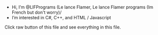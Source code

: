 - Hi, I’m @LlFPrograms (Le lance Flamer, Le lance Flamer programs (Im French but don't worry)/
- I’m interested in C#, C++, and HTML / Javascript





Click raw button of this file and see everything in this file.

<!---
LlFPrograms is Le lance Flamer. Bye! (I used the defaut thing of Github and what? )

I'm litteraly the one that speak French in Github, i'll add multi-languages in my app(s)
--->
